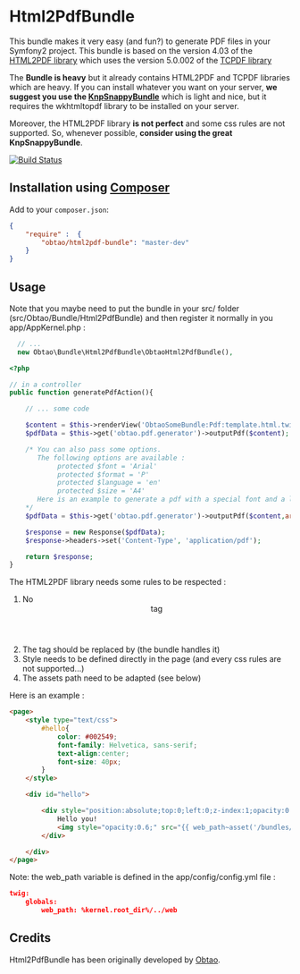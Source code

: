# Html2PdfBundle

This bundle makes it very easy (and fun?) to generate PDF files in your Symfony2 project.
This bundle is based on the version 4.03 of the [HTML2PDF library](http://html2pdf.fr/en) which
uses the version 5.0.002 of the [TCPDF library](http://www.tcpdf.org/)


The **Bundle is heavy** but it already contains HTML2PDF and TCPDF libraries which are heavy.
If you can install whatever you want on your server, **we suggest you use the [KnpSnappyBundle](https://github.com/KnpLabs/KnpSnappyBundle)** which is light and nice, but it requires the
wkhtmltopdf library to be installed on your server.

Moreover, the HTML2PDF library **is not perfect** and some css rules are not supported. So,
whenever possible, **consider using the great KnpSnappyBundle**.

[![Build Status](https://api.travis-ci.org/obtao/Html2PdfBundle.png?branch=master)](http://travis-ci.org/obtao/Html2PdfBundle)

## Installation using [Composer](http://getcomposer.org/)

Add to your `composer.json`:

```json
{
    "require" :  {
        "obtao/html2pdf-bundle": "master-dev"
    }
}
```

## Usage

Note that you maybe need to put the bundle in your src/ folder (src/Obtao/Bundle/Html2PdfBundle)
and then register it normally in you app/AppKernel.php :
```php
  // ...
  new Obtao\Bundle\Html2PdfBundle\ObtaoHtml2PdfBundle(),
```

```php
<?php

// in a controller
public function generatePdfAction(){

	// ... some code

	$content = $this->renderView('ObtaoSomeBundle:Pdf:template.html.twig');
	$pdfData = $this->get('obtao.pdf.generator')->outputPdf($content);

	/* You can also pass some options.
	   The following options are available :
	   		protected $font = 'Arial'
			protected $format = 'P'
			protected $language = 'en'
			protected $size = 'A4'
	   Here is an example to generate a pdf with a special font and a landscape orientation
	*/
	$pdfData = $this->get('obtao.pdf.generator')->outputPdf($content,array('font'=>'Georgia','format'=>'L'));

	$response = new Response($pdfData);
	$response->headers->set('Content-Type', 'application/pdf');

	return $response;
}
```

The HTML2PDF library needs some rules to be respected :

1) No <header> tag
2) The <html> tag should be replaced by <page> (the bundle handles it)
3) Style needs to be defined directly in the page (and every css rules are not supported...)
4) The assets path need to be adapted (see below)

Here is an example :

```html
<page>
	<style type="text/css">
		#hello{
			color: #002549;
			font-family: Helvetica, sans-serif;
			text-align:center;
			font-size: 40px;
		}
	</style>

	<div id="hello">

		<div style="position:absolute;top:0;left:0;z-index:1;opacity:0.6;">
			Hello you!
			<img style="opacity:0.6;" src="{{ web_path~asset('/bundles/obtaosomebundle/images/greet.png') }}" alt="background" />
		</div>

	</div>
</page>
```

Note: the web_path variable is defined in the app/config/config.yml file :

```json
twig:
    globals:
        web_path: %kernel.root_dir%/../web
```



## Credits

Html2PdfBundle has been originally developed by [Obtao](http://obtao.com).
